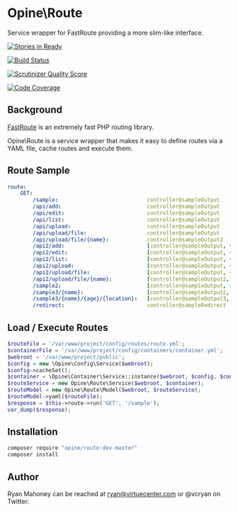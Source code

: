 Opine\Route
===========

Service wrapper for FastRoute providing a more slim-like interface.

[![Stories in Ready](https://badge.waffle.io/Opine-Org/Route.png?label=ready&title=Ready)](https://waffle.io/Opine-Org/Route)

[![Build Status](https://travis-ci.org/Opine-Org/Route.png?branch=master)](https://travis-ci.org/Opine-Org/Route)

[![Scrutinizer Quality Score](https://scrutinizer-ci.com/g/Opine-Org/Route/badges/quality-score.png?s=345960c961c6d6da9788d4238c2f9c2a90a29a84)](https://scrutinizer-ci.com/g/Opine-Org/Route/)

[![Code Coverage](https://scrutinizer-ci.com/g/Opine-Org/Route/badges/coverage.png?s=a8bb5c9fd7b98c7c4debb4d88e1064ee5e48f3c4)](https://scrutinizer-ci.com/g/Opine-Org/Route/)

## Background

[FastRoute](https://github.com/nikic/FastRoute) is an extremely fast PHP routing library.

Opine\Route is a service wrapper that makes it easy to define routes via a YAML file, cache routes and execute them.

## Route Sample

```yaml
route:
    GET:
        /sample:                            controller@sampleOutput
        /api/add:                           controller@sampleOutput
        /api/edit:                          controller@sampleOutput
        /api/list:                          controller@sampleOutput
        /api/upload:                        controller@sampleOutput
        /api/upload/file:                   controller@sampleOutput
        /api/upload/file/{name}:            controller@sampleOutput2
        /api2/add:                          [controller@sampleOutput, {before: controller@beforeFilter, after: controller@afterFilter}]
        /api2/edit:                         [controller@sampleOutput, {before: controller@beforeFilter, after: controller@afterFilter}]
        /api2/list:                         [controller@sampleOutput, {before: controller@beforeFilter, after: controller@afterFilter}]
        /api2/upload:                       [controller@sampleOutput, {before: controller@beforeFilter, after: controller@afterFilter}]
        /api2/upload/file:                  [controller@sampleOutput, {before: controller@beforeFilter, after: controller@afterFilter}]
        /api2/upload/file/{name}:           [controller@sampleOutput2, {before: controller@beforeFilter, after: controller@afterFilter}]
        /sample2:                           [controller@sampleOutput, {name: Sample}]
        /sample3/{name}:                    [controller@sampleOutput2, {name: SampleParam}]
        /sample3/{name}/{age}/{location}:   [controller@sampleOutput3, {name: SampleParamAssoc}]
        /redirect:                          controller@sampleRedirect
```

## Load / Execute Routes

```php
$routeFile = '/var/www/project/config/routes/route.yml';
$containerFile = '/var/www/project/config/containers/container.yml';
$webroot = '/var/www/project/public';
$config = new \Opine\Config\Service($webroot);
$config->cacheSet();
$container = \Opine\Container\Service::instance($webroot, $config, $containerFile);
$routeService = new Opine\Route\Service($webroot, $container);
$routeModel = new Opine\Route\Model($webroot, $routeService);
$routeModel->yaml($routeFile);
$response = $this->route->run('GET', '/sample');
var_dump($response);
```


## Installation
```sh
composer require "opine/route:dev-master"
composer install
```

## Author

Ryan Mahoney can be reached at ryan@virtuecenter.com or @vcryan on Twitter.